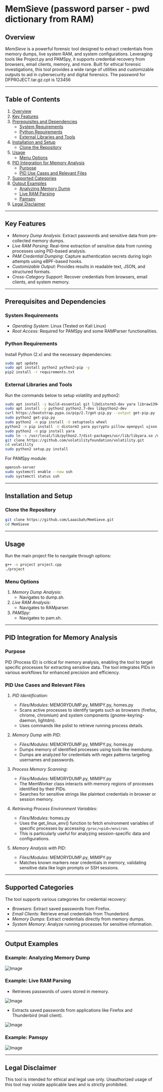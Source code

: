 # MemSieve (password parser - pwd dictionary from RAM)

## Overview

_MemSieve_ is a powerful forensic tool designed to extract credentials from memory dumps, live system RAM, and system configurations. Leveraging tools like Project.py and PAMSpy, it supports credential recovery from browsers, email clients, memory, and more. Built for ethical forensic investigations, this tool provides a wide range of utilities and customizable outputs to aid in cybersecurity and digital forensics.
The password for DFPROJECT.tar.gz.cpt is 123456

---

## Table of Contents

1. [Overview](#overview)
2. [Key Features](#key-features)
3. [Prerequisites and Dependencies](#prerequisites-and-dependencies)
   - [System Requirements](#system-requirements)
   - [Python Requirements](#python-requirements)
   - [External Libraries and Tools](#external-libraries-and-tools)
4. [Installation and Setup](#installation-and-setup)
   - [Clone the Repository](#clone-the-repository)
5. [Usage](#usage)
   - [Menu Options](#menu-options)
6. [PID Integration for Memory Analysis](#pid-integration-for-memory-analysis)
   - [Purpose](#purpose)
   - [PID Use Cases and Relevant Files](#pid-use-cases-and-relevant-files)
7. [Supported Categories](#supported-categories)
8. [Output Examples](#output-examples)
   - [Analyzing Memory Dump](#example-analyzing-memory-dump)
   - [Live RAM Parsing](#example-live-ram-parsing)
   - [Pamspy](#example-pamspy)
9. [Legal Disclaimer](#legal-disclaimer)
    

---

## Key Features

- _Memory Dump Analysis_: Extract passwords and sensitive data from pre-collected memory dumps.
- _Live RAM Parsing_: Real-time extraction of sensitive data from running processes using PID-based analysis.
- _PAM Credential Dumping_: Capture authentication secrets during login attempts using eBPF-based hooks.
- _Customizable Output_: Provides results in readable text, JSON, and structured formats.
- _Cross-Category Support_: Recover credentials from browsers, email clients, and system memory.

---

## Prerequisites and Dependencies

### System Requirements

- _Operating System_: Linux (Tested on Kali Linux)
- _Root Access_: Required for PAMSpy and some RAMParser functionalities.

### Python Requirements

Install Python (2.x) and the necessary dependencies:

```bash
sudo apt update
sudo apt install python2 python2-pip -y
pip2 install -r requirements.txt
```

### External Libraries and Tools

Run the commands below to setup volatility and python2:

```bash
sudo apt install -y build-essential git libdistorm3-dev yara libraw1394-11 libcapstone-dev capstone-tool tzdata
sudo apt install -y python2 python2.7-dev libpython2-dev
curl https://bootstrap.pypa.io/pip/2.7/get-pip.py --output get-pip.py
sudo python2 get-pip.py
sudo python2 -m pip install -U setuptools wheel
python2 -m pip install -U distorm3 yara pycrypto pillow openpyxl ujson pytz ipython capstone
sudo python2 -m pip install yara
sudo ln -s /usr/local/lib/python2.7/dist-packages/usr/lib/libyara.so /usr/lib/libyara.so
git clone https://github.com/volatilityfoundation/volatility.git
cd volatility
sudo python2 setup.py install
```

For PAMSpy module:

```bash
openssh-server
sudo systemctl enable --now ssh
sudo systemctl status ssh
```

---

## Installation and Setup

### Clone the Repository

```bash
git clone https://github.com/Laaaibah/MemSieve.git
cd MemSieve
```

---

## Usage

Run the main project file to navigate through options:

```bash
g++ -o project project.cpp
./project
```

### Menu Options

1. _Memory Dump Analysis_:
   - Navigates to dump.sh.
2. _Live RAM Analysis_:
   - Navigates to RAMparser.
3. _PAMSpy_:
   - Navigates to pam.sh.

---

## PID Integration for Memory Analysis

### Purpose

PID (Process ID) is critical for memory analysis, enabling the tool to target specific processes for extracting sensitive data. The tool integrates PIDs in various workflows for enhanced precision and efficiency.

### PID Use Cases and Relevant Files

1. _PID Identification_:

   - _Files/Modules_: MEMORYDUMP.py, MIMIPY.py, homes.py
   - Scans active processes to identify targets such as browsers (firefox, chrome, chromium) and system components (gnome-keyring-daemon, lightdm).
   - Uses commands like pslist to retrieve running process details.

2. _Memory Dump with PID_:

   - _Files/Modules_: MEMORYDUMP.py, MIMIPY.py, homes.py
   - Dumps memory of identified processes using tools like memdump.
   - Dumps are analyzed for credentials with regex patterns targeting usernames and passwords.

3. _Process Memory Scanning_:

   - _Files/Modules_: MEMORYDUMP.py, MIMIPY.py
   - The MemWorker class interacts with memory regions of processes identified by their PIDs.
   - Searches for sensitive strings like plaintext credentials in browser or session memory.

4. _Retrieving Process Environment Variables_:

   - _Files/Modules_: homes.py
   - Uses the get_linux_env() function to fetch environment variables of specific processes by accessing `/proc/<pid>/environ`.
   - This is particularly useful for analyzing session-specific data and configurations.

5. _Memory Analysis with PID_:
   - _Files/Modules_: MEMORYDUMP.py, MIMIPY.py
   - Matches known markers near credentials in memory, validating sensitive data like login prompts or SSH sessions.

---

## Supported Categories

The tool supports various categories for credential recovery:

- _Browsers_: Extract saved passwords from Firefox.
- _Email Clients_: Retrieve email credentials from Thunderbird.
- _Memory Dumps_: Extract credentials directly from memory dumps.
- _System Memory_: Analyze running processes for sensitive information.

---

## Output Examples

### Example: Analyzing Memory Dump

![Image](https://github.com/Laaaibah/MemSieve/blob/main/lsa_hash.png)

### Example: Live RAM Parsing

- Retrieves passwords of users stored in memory.

![Image](https://github.com/Laaaibah/MemSieve/blob/main/usercred.png)

- Extracts saved passwords from applications like Firefox and Thunderbird (mail client).

![Image](https://github.com/Laaaibah/MemSieve/blob/main/firefox.png)

### Example: Pamspy

![Image](https://github.com/Laaaibah/MemSieve/blob/main/pam.png)

---

## Legal Disclaimer

This tool is intended for ethical and legal use only. Unauthorized usage of this tool may violate applicable laws and is strictly prohibited.
